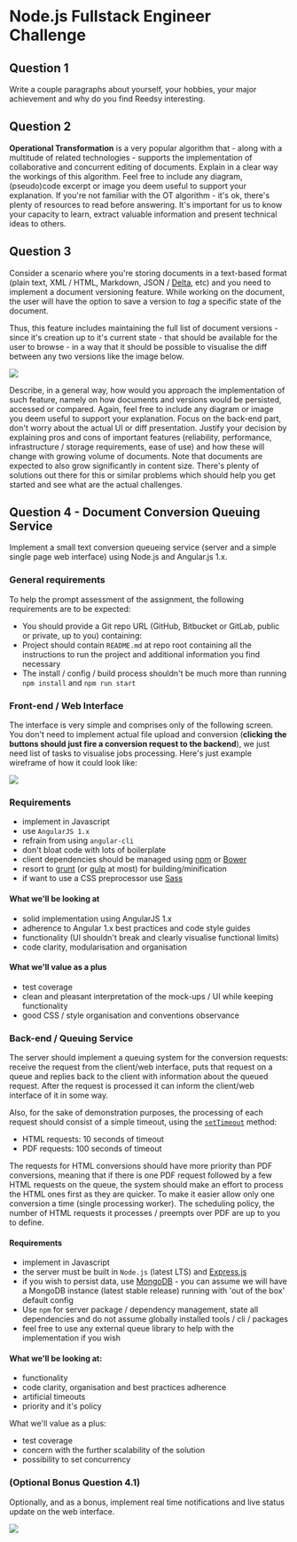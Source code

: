 # Node.js Fullstack Engineer Challenge

## Question 1

Write a couple paragraphs about yourself, your hobbies, your major achievement and why do you find Reedsy interesting.

## Question 2

**Operational Transformation** is a very popular algorithm that - along with a multitude of related technologies - supports the implementation of collaborative and concurrent editing of documents. Explain in a clear way the workings of this algorithm. Feel free to include any diagram, (pseudo)code excerpt or image you deem useful to support your explanation. If you're not familiar with the OT algorithm - it's ok, there's plenty of resources to read before answering. It's important for us to know your capacity to learn, extract valuable information and present technical ideas to others.

## Question 3

Consider a scenario where you're storing documents in a text-based format (plain text, XML / HTML, Markdown, JSON / [Delta](https://quilljs.com/docs/delta), etc) and you need to implement a document versioning feature. While working on the document, the user will have the option to save a version to *tag* a specific state of the document.

Thus, this feature includes maintaining the full list of document versions - since it's creation up to it's current state - that should be available for the user to browse - in a way that it should be possible to visualise the diff between any two versions like the image below.

![](http://content.gcflearnfree.org/topics/174/wd10_reviewing_example.png)

Describe, in a general way, how would you approach the implementation of such feature, namely on how documents and versions would be persisted, accessed or compared. Again, feel free to include any diagram or image you deem useful to support your explanation. Focus on the back-end part, don't worry about the actual UI or diff presentation. Justify your decision by explaining pros and cons of important features (reliability, performance, infrastructure / storage requirements, ease of use) and how these will change with growing volume of documents. Note that documents are expected to also grow significantly in content size. There's plenty of solutions out there for this or similar problems which should help you get started and see what are the actual challenges.

## Question 4 - Document Conversion Queuing Service

Implement a small text conversion queueing service (server and a simple single page web interface) using Node.js and Angular.js 1.x.

### General requirements

To help the prompt assessment of the assignment, the following requirements are to be expected:

* You should provide a Git repo URL (GitHub, Bitbucket or GitLab, public or private, up to you) containing:
* Project should contain `README.md` at repo root containing all the instructions to run the project and additional information you find necessary
* The install / config / build process shouldn't be much more than running `npm install` and `npm run start`

### Front-end / Web Interface

The interface is very simple and comprises only of the following screen. You don't need to implement actual file upload and conversion (**clicking the buttons should just fire a conversion request to the backend**), we just need list of tasks to visualise jobs processing. Here's just example wireframe of how it could look like:

![](https://gist.githubusercontent.com/pedrosanta/ae0c133195fdcdb9663a41bb0cfb253a/raw/d91f7e00776fa576ba3b7ce6d094936dd158cb8f/1-conversions-screen.png)

### Requirements

* implement in Javascript
* use `AngularJS 1.x`
* refrain from using `angular-cli`
* don't bloat code with lots of boilerplate
* client dependencies should be managed using [npm](https://www.npmjs.com) or [Bower](https://bower.io)
* resort to [grunt](https://gruntjs.com) (or [gulp](http://gulpjs.com) at most) for building/minification
* if want to use a CSS preprocessor use [Sass](http://sass-lang.com)

#### What we'll be looking at

* solid implementation using AngularJS 1.x
* adherence to Angular 1.x best practices and code style guides
* functionality (UI shouldn't break and clearly visualise functional limits)
* code clarity, modularisation and organisation

#### What we'll value as a plus

* test coverage
* clean and pleasant interpretation of the mock-ups / UI while keeping functionality
* good CSS / style organisation and conventions observance

### Back-end / Queuing Service

The server should implement a queuing system for the conversion requests: receive the request from the client/web interface, puts that request on a queue and replies back to the client with information about the queued request. After the request is processed it can inform the client/web interface of it in some way.

Also, for the sake of demonstration purposes, the processing of each request should consist of a simple timeout, using the [`setTimeout`](https://nodejs.org/api/timers.html#timers_settimeout_callback_delay_args) method:

* HTML requests: 10 seconds of timeout
* PDF requests: 100 seconds of timeout

The requests for HTML conversions should have more priority than PDF conversions, meaning that if there is one PDF request followed by a few HTML requests on the queue, the system should make an effort to process the HTML ones first as they are quicker. To make it easier allow only one conversion a time (single processing worker). The scheduling policy, the number of HTML requests it processes / preempts over PDF are up to you to define.

#### Requirements

* implement in Javascript
* the server must be built in `Node.js` (latest LTS) and [Express.js](http://expressjs.com)
* if you wish to persist data, use [MongoDB](https://www.mongodb.com) - you can assume we will have a MongoDB instance (latest stable release) running with 'out of the box' default config
* Use `npm` for server package / dependency management, state all dependencies and do not assume globally installed tools / cli / packages
* feel free to use any external queue library to help with the implementation if you wish

#### What we'll be looking at:

* functionality
* code clarity, organisation and best practices adherence
* artificial timeouts
* priority and it's policy

What we'll value as a plus:

* test coverage
* concern with the further scalability of the solution
* possibility to set concurrency

### (Optional Bonus Question 4.1)

Optionally, and as a bonus, implement real time notifications and live status update on the web interface.

![](https://gist.githubusercontent.com/pedrosanta/ae0c133195fdcdb9663a41bb0cfb253a/raw/d91f7e00776fa576ba3b7ce6d094936dd158cb8f/2-conversions-notifications-screen.png)
